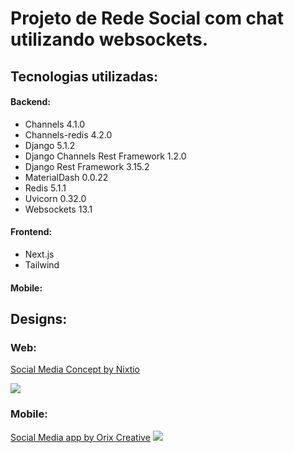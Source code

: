 # Projeto de Rede Social com chat utilizando websockets.
## Tecnologias utilizadas:
#### Backend:
- Channels 4.1.0
- Channels-redis 4.2.0
- Django 5.1.2
- Django Channels Rest Framework 1.2.0
- Django Rest Framework 3.15.2
- MaterialDash 0.0.22
- Redis 5.1.1
- Uvicorn 0.32.0
- Websockets 13.1

#### Frontend:
- Next.js
- Tailwind

#### Mobile:


## Designs:
### Web:
[Social Media Concept by Nixtio](https://dribbble.com/shots/22588296-Social-Media-Concept)

<img src="https://cdn.dribbble.com/userupload/10143564/file/original-efbc21892e4a94953c8f0ae1732d2025.png?resize=1024x768">

### Mobile:
[Social Media app by Orix Creative](https://dribbble.com/shots/23875668-Social-Media-app)
<img src="https://cdn.dribbble.com/userupload/13720134/file/original-38bf8fb2b2782a2311997b4e87f31e7a.png?resize=1024x768">